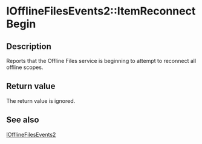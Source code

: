 # IOfflineFilesEvents2::ItemReconnectBegin

## Description

Reports that the Offline Files service is beginning to attempt to reconnect all offline scopes.

## Return value

The return value is ignored.

## See also

[IOfflineFilesEvents2](https://learn.microsoft.com/previous-versions/windows/desktop/api/cscobj/nn-cscobj-iofflinefilesevents2)